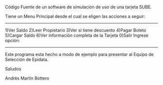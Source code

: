 Código Fuente de un software de simulación de uso de una tarjeta SUBE.

Tiene un Menu Principal desde el cual se eligen las acciones a seguir:

---

1)Ver Saldo
2)Leer Propietario
3)Ver si tiene descuento
4)Pagar Boleto
5)Cargar Saldo
6)Ver información completa de la Tarjeta
0)Salir
Ingrese opción: 

---

Este programa esta hecho a modo de ejemplo para presentar al Equipo de Selección de Epidata.

Saludos

Andrés Martín Bottero
